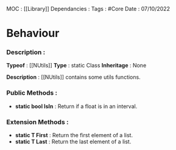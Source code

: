 MOC : [[Library]]
Dependancies : 
Tags : #Core
Date : 07/10/2022

# Behaviour 
### Description :

**Typeof** : [[NUtils]]
**Type** : static Class
**Inheritage** : None

**Description** : [[NUtils]] contains some utils functions. 

### Public Methods :
* **static bool IsIn** : Return if a float is in an interval.

### Extension Methods :
* **static T First** : Return the first element of a list.
* **static T Last** : Return the last element of a list.